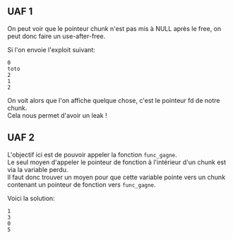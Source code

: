 
## UAF 1
On peut voir que le pointeur chunk n'est pas mis à NULL après le free, on peut donc faire un use-after-free.

Si l'on envoie l'exploit suivant:
```
0
toto
2
1
2
```
On voit alors que l'on affiche quelque chose, c'est le pointeur fd de notre chunk.  
Cela nous permet d'avoir un leak !


## UAF 2
L'objectif ici est de pouvoir appeler la fonction `func_gagne`.  
Le seul moyen d'appeler le pointeur de fonction à l'intérieur d'un chunk est via la variable perdu.  
Il faut donc trouver un moyen pour que cette variable pointe vers un chunk contenant un pointeur de fonction vers `func_gagne`.

Voici la solution:
```
1
3
0
5
```